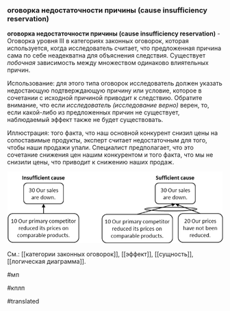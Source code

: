 ### оговорка недостаточности причины (cause insufficiency reservation)

**оговорка недостаточности причины (cause insufficiency reservation)** - Оговорка уровня III в категориях законных оговорок, которая используется, когда исследователь считает, что предложенная причина сама по себе неадекватна для объяснения следствия. Существует *побочная* зависимость между множеством одинаково влиятельных причин.

Использование: для этого типа оговорок исследователь должен указать недостающую подтверждающую причину или условие, которое в сочетании с исходной причиной приводит к следствию. Обратите внимание, что если *исследователь (исследование верно)* верен, то, если какой-либо из предложенных причин не существует, наблюдаемый эффект также не будет существовать.

Иллюстрация: того факта, что наш основной конкурент снизил цены на сопоставимые продукты, эксперт считает недостаточным для того, чтобы наши продажи упали. Специалист предполагает, что это сочетание снижения цен нашим конкурентом и того факта, что мы не снизили цены, что приводит к снижению наших продаж.

![](images/image15.png)

См.: [[категории законных оговорок]], [[эффект]], [[сущность]], [[логическая диаграмма]].

#мп

#кплп

#translated
